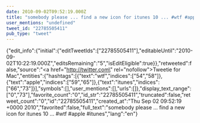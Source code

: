 ```yaml
---
date: 2010-09-02T09:52:19.000Z
title: "somebody please ... find a new icon for itunes 10 ... #wtf #apple #itunes″"
user_mentions: "undefined"
tweet_id: "22785505411"
pub_type: "tweet"
---
```

{"edit_info":{"initial":{"editTweetIds":["22785505411"],"editableUntil":"2010-09-02T10:22:19.000Z","editsRemaining":"5","isEditEligible":true}},"retweeted":false,"source":"<a href=\"http://twitter.com\" rel=\"nofollow\">Tweetie for Mac</a>","entities":{"hashtags":[{"text":"wtf","indices":["54","58"]},{"text":"apple","indices":["59","65"]},{"text":"itunes","indices":["66","73"]}],"symbols":[],"user_mentions":[],"urls":[]},"display_text_range":["0","73"],"favorite_count":"0","id_str":"22785505411","truncated":false,"retweet_count":"0","id":"22785505411","created_at":"Thu Sep 02 09:52:19 +0000 2010","favorited":false,"full_text":"somebody please ... find a new icon for itunes 10 ... #wtf #apple #itunes","lang":"en"}
